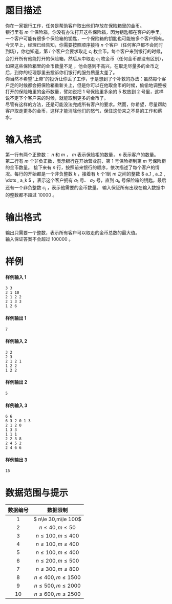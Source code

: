 
# 题目描述

你在一家银行工作，任务是帮助客户取出他们存放在保险箱里的金币。     
银行里有 $m$ 个保险箱，你没有办法打开这些保险箱，因为钥匙都在客户的手里。一个客户可能有很多个保险箱的钥匙，一个保险箱的钥匙也可能被多个客户拥有。今天早上，经理已经告知，你需要按照顺序接待 $n$ 个客户（任何客户都不会同时到场），你也知道，第 $i$ 个客户会要求取走 $c_i$ 枚金币。每个客户来到银行的时候，会打开所有他能打开的保险箱，然后从中取走 $c_i$ 枚金币（任何金币都没有区别），如果这些保险箱里的金币数量不足 ，他会感到不高兴，在取走尽量多的金币之后，到你的经理那里去投诉你们银行的服务质量太差了。       
你当然不希望“上帝”的投诉让你丢了工作，于是想到了个补救的办法：虽然每个客户走的时候都会把保险箱重新关上，但是你可以在他取金币的时候，偷偷地调整被打开的保险箱里的金币数量，譬如说把 $1$ 号保险里多余的 $5$ 枚放到 $2$ 号里，这样说不定下个客户来的时候，就能取到更多的金币了。      
尽管有这样的方法，还是可能没法完成所有客户的要求。然而，你希望，尽量帮助客户取走更多的金币，这样才能消除他们的怒气，保住这份来之不易的工作和薪水。    


# 输入格式

第一行有两个正整数： $n$ 和 $m$ ， $m$ 表示保险柜的数量， $n$ 表示客户的数量。    
第二行有 $m$ 个非负正数，表示银行在开始营业前，第 $1$ 号保险柜到第 $m$ 号保险柜的金币数量。
接下来有 $n$ 行，按照前来银行的顺序，依次描述了每个客户的情况。每行的开始都是一个非负整数 $k$ ，接着有 $k$ 个1到 $m$ 之间的整数 $ a_1 , a_2 , \dots , a_k $ ，表示这个客户拥有 $a_1$ 号、 $a_2$ 号，直到 $a_k$ 号保险箱的钥匙。最后还有一个非负整数 $c_i$ ，表示他需要的金币数量。
输入保证所有出现在输入数据中的整数都不超过 $10000$ 。

# 输出格式

输出只需要一个整数，表示所有客户可以取走的金币总数的最大值。        
输入保证答案不会超过 $100000$ 。     


# 样例

#### 样例输入 1
```plain
3 3
3 1 10
2 1 2 2
2 1 3 3
1 2 6
```

#### 样例输出 1
```plain
7
```

#### 样例输入 2
```plain
3 2
2 3
2 1 2 1
1 2 2
1 2 2
```

#### 样例输出 2
```plain
5
```

#### 样例输入 3
```plain
6 6
6 3 2 0 1 3
2 1 2 0
1 3 3
1 1 1
2 2 3 8
2 4 5 2
2 4 6 6
```

#### 样例输出 3
```plain
15
```

# 数据范围与提示

| 数据编号 |         数据限制          |   
| :--: | :-------------------: |   
|  1   |  $ n\le 30,m\le 100$  |    
|  2   |   $n\le 40,m\le 50$   |   
|  3   |  $n\le 100,m\le 400$  |   
|  4   |  $n\le 100,m\le 400$  |   
|  5   |  $n\le 100,m\le 400$  |    
|  6   |  $n\le 200,m\le 500$  |   
|  7   |  $n\le 300,m\le 800$  |   
|  8   | $n\le 400,m\le 1500$  |   
|  9   | $n \le 500,m\le 2000$ |   
|  10  | $n\le 600,m\le 2500$  |   


